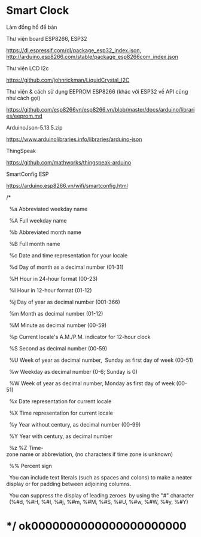 # Smart Clock
Làm đồng hồ để bàn

Thư viện board ESP8266, ESP32

https://dl.espressif.com/dl/package_esp32_index.json, http://arduino.esp8266.com/stable/package_esp8266com_index.json

Thư viện LCD I2c

https://github.com/johnrickman/LiquidCrystal_I2C

Thư viện & cách sử dụng EEPROM ESP8266 (khác với ESP32 về API củng như cách gọi)

https://github.com/esp8266vn/esp8266.vn/blob/master/docs/arduino/libraries/eeprom.md

ArduinoJson-5.13.5.zip

https://www.arduinolibraries.info/libraries/arduino-json

ThingSpeak

https://github.com/mathworks/thingspeak-arduino

SmartConfig ESP

https://arduino.esp8266.vn/wifi/smartconfig.html

/*

  %a Abbreviated weekday name 

  %A Full weekday name 

  %b Abbreviated month name 

  %B Full month name 

  %c Date and time representation for your locale 

  %d Day of month as a decimal number (01-31) 

  %H Hour in 24-hour format (00-23) 

  %I Hour in 12-hour format (01-12) 

  %j Day of year as decimal number (001-366) 

  %m Month as decimal number (01-12) 

  %M Minute as decimal number (00-59) 

  %p Current locale's A.M./P.M. indicator for 12-hour clock 

  %S Second as decimal number (00-59) 

  %U Week of year as decimal number,  Sunday as first day of week (00-51) 

  %w Weekday as decimal number (0-6; Sunday is 0) 

  %W Week of year as decimal number, Monday as first day of week (00-51) 

  %x Date representation for current locale 

  %X Time representation for current locale 

  %y Year without century, as decimal number (00-99) 

  %Y Year with century, as decimal number 

  %z %Z Time-zone name or abbreviation, (no characters if time zone is unknown) 

  %% Percent sign 

  You can include text literals (such as spaces and colons) to make a neater display or for padding between adjoining columns. 

  You can suppress the display of leading zeroes  by using the "#" character  (%#d, %#H, %#I, %#j, %#m, %#M, %#S, %#U, %#w, %#W, %#y, %#Y) 

*/
 ok0000000000000000000000
=====================
